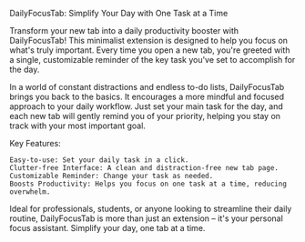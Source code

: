 DailyFocusTab: Simplify Your Day with One Task at a Time

Transform your new tab into a daily productivity booster with DailyFocusTab! This minimalist extension is designed to help you focus on what's truly important. Every time you open a new tab, you're greeted with a single, customizable reminder of the key task you've set to accomplish for the day.

In a world of constant distractions and endless to-do lists, DailyFocusTab brings you back to the basics. It encourages a more mindful and focused approach to your daily workflow. Just set your main task for the day, and each new tab will gently remind you of your priority, helping you stay on track with your most important goal.

Key Features:

    Easy-to-use: Set your daily task in a click.
    Clutter-free Interface: A clean and distraction-free new tab page.
    Customizable Reminder: Change your task as needed.
    Boosts Productivity: Helps you focus on one task at a time, reducing overwhelm.

Ideal for professionals, students, or anyone looking to streamline their daily routine, DailyFocusTab is more than just an extension – it's your personal focus assistant. Simplify your day, one tab at a time.
